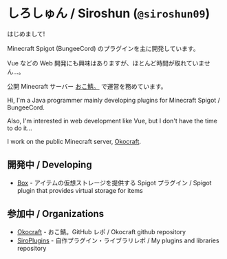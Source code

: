 # しろしゅん / Siroshun (`@siroshun09`)

はじめまして!

Minecraft Spigot (BungeeCord) のプラグインを主に開発しています。

Vue などの Web 開発にも興味はありますが、ほとんど時間が取れていません...。

公開 Minecraft サーバー [おこ鯖。](https://minecraft.jp/servers/okocraft.net) で運営を務めています。

Hi, I'm a Java programmer mainly developing plugins for Minecraft Spigot / BungeeCord.

Also, I'm interested in web development like Vue, but I don't have the time to do it...

I work on the public Minecraft server, [Okocraft](https://minecraft.jp/servers/okocraft.net).

## 開発中 / Developing

- [Box](https://github.com/okocraft/Box) - アイテムの仮想ストレージを提供する Spigot プラグイン / Spigot plugin that provides virtual storage for items

## 参加中 / Organizations

- [Okocraft](https://github.com/okocraft) - おこ鯖。GitHub レポ / Okocraft github repository
- [SiroPlugins](https://github.com/SiroPlugins) - 自作プラグイン・ライブラリレポ / My plugins and libraries repository
